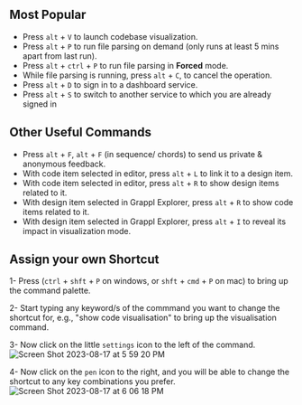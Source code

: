 ## Most Popular
- Press `alt` + `V` to launch codebase visualization.
- Press `alt` + `P` to run file parsing on demand (only runs at least 5 mins apart from last run).
- Press `alt` + `ctrl` + `P` to run file parsing in **Forced** mode.
- While file parsing is running, press `alt` + `C`, to cancel the operation.
- Press `alt` + `D` to sign in to a dashboard service.
- Press `alt` + `S` to switch to another service to which you are already signed in

## Other Useful Commands
- Press `alt` + `F`, `alt` + `F` (in sequence/ chords) to send us private & anonymous feedback.
- With code item selected in editor, press `alt` + `L` to link it to a design item.
- With code item selected in editor, press `alt` + `R` to show design items related to it.
- With design item selected in Grappl Explorer, press `alt` + `R` to show code items related to it.
- With design item selected in Grappl Explorer, press `alt` + `I` to reveal its impact in visualization mode.


## Assign your own Shortcut
1- Press (`ctrl` + `shft` + `P` on windows, or `shft` + `cmd` + `P` on mac) to bring up the command palette.

2- Start typing any keyword/s of the commmand you want to change the shortcut for, e.g., "show code visualisation" to bring up the visualisation command.

3- Now click on the little `settings` icon to the left of the command.
![Screen Shot 2023-08-17 at 5 59 20 PM](https://github.com/Blaiski/Grappl/assets/31612240/c49a2d82-7dbe-412c-a145-de6e02f069c4)

4- Now click on the `pen` icon to the right, and you will be able to change the shortcut to any key combinations you prefer.
![Screen Shot 2023-08-17 at 6 06 18 PM](https://github.com/Blaiski/Grappl/assets/31612240/75f9ca28-8bdd-445f-99ec-f0b8fd25acfc)

